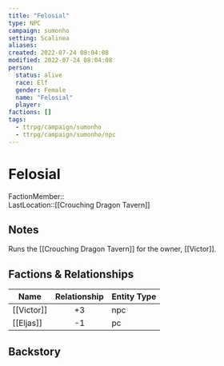 ```yaml
---
title: "Felosial"
type: NPC
campaign: sumonho
setting: Scalinea
aliases: 
created: 2022-07-24 08:04:08
modified: 2022-07-24 08:04:08
person:
  status: alive
  race: Elf
  gender: Female
  name: "Felosial"
  player: 
factions: []
tags:
  - ttrpg/campaign/sumonho
  - ttrpg/campaign/sumonho/npc
---
```


# Felosial

FactionMember::  
LastLocation::[[Crouching Dragon Tavern]]

## Notes

Runs the [[Crouching Dragon Tavern]] for the owner, [[Victor]].

## Factions & Relationships

| Name       | Relationship | Entity Type |
| ---------- |:------------:| ----------- |
| [[Victor]] |      +3      | npc         |
| [[Eljas]]  |      -1      | pc            |


## Backstory